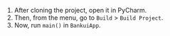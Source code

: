 1. After cloning the project, open it in PyCharm.
2. Then, from the menu, go to `Build` > `Build Project`.
3. Now, run `main()` in `BankuiApp`.
